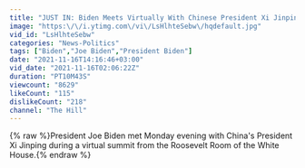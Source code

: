 ```yaml
---
title: "JUST IN: Biden Meets Virtually With Chinese President Xi Jinping"
image: "https:\/\/i.ytimg.com\/vi\/LsHlhteSebw\/hqdefault.jpg"
vid_id: "LsHlhteSebw"
categories: "News-Politics"
tags: ["Biden","Joe Biden","President Biden"]
date: "2021-11-16T14:16:46+03:00"
vid_date: "2021-11-16T02:06:22Z"
duration: "PT10M43S"
viewcount: "8629"
likeCount: "115"
dislikeCount: "218"
channel: "The Hill"
---
```

{% raw %}President Joe Biden met Monday evening with China's President Xi Jinping during a virtual summit from the Roosevelt Room of the White House.{% endraw %}
